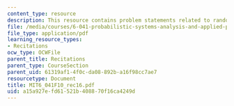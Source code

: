 ```yaml
---
content_type: resource
description: This resource contains problem statements related to random variables.
file: /media/courses/6-041-probabilistic-systems-analysis-and-applied-probability-fall-2010/a15a927efd61521b408870f16ca4249d_MIT6_041F10_rec16.pdf
file_type: application/pdf
learning_resource_types:
- Recitations
ocw_type: OCWFile
parent_title: Recitations
parent_type: CourseSection
parent_uid: 61319af1-4f0c-da08-892b-a16f98cc7ae7
resourcetype: Document
title: MIT6_041F10_rec16.pdf
uid: a15a927e-fd61-521b-4088-70f16ca4249d
---
```

